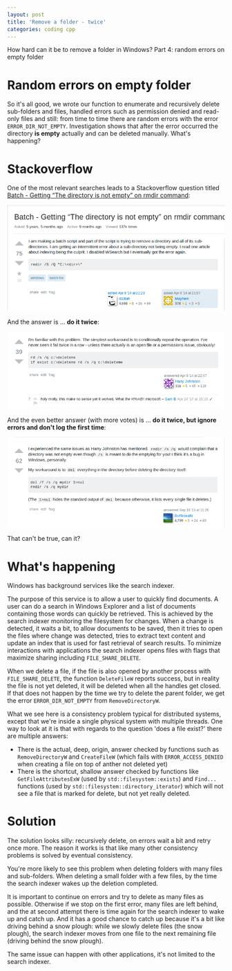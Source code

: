 ```yaml
---
layout: post
title: 'Remove a folder - twice'
categories: coding cpp
---
```


How hard can it be to remove a folder in Windows? Part 4: random errors on
empty folder


# Random errors on empty folder

So it's all good, we wrote our function to enumerate and recursively delete
sub-folders and files, handled errors such as permission denied and read-only
files and still: from time to time there are random errors with the error
`ERROR_DIR_NOT_EMPTY`. Investigation shows that after the error occurred the
directory **is empty** actually and can be deleted manually. What's happening?


# Stackoverflow

One of the most relevant searches leads to a Stackoverflow question titled
[Batch - Getting “The directory is not empty” on rmdir command][so]:

![Question](/assets/2019-09-28-remove-folder-part-4-twice/so_question.png)

And the answer is ... **do it twice**:

![Answer 1](/assets/2019-09-28-remove-folder-part-4-twice/so_answer.png)

And the even better answer (with more votes) is ... **do it twice, but ignore
errors and don't log the first time**:

![Answer 2](/assets/2019-09-28-remove-folder-part-4-twice/so_answer2.png)

That can't be true, can it?


# What's happening

Windows has background services like the search indexer.

The purpose of this service is to allow a user to quickly find documents. A
user can do a search in Windows Explorer and a list of documents containing
those words can quickly be retrieved. This is achieved by the search indexer
monitoring the filesystem for changes. When a change is detected, it waits a
bit, to allow documents to be saved, then it tries to open the files where
change was detected, tries to extract text content and update an index that is
used for fast retrieval of search results. To minimize interactions with
applications the search indexer opens files with flags that maximize sharing
including `FILE_SHARE_DELETE`.

When we delete a file, if the file is also opened by another process with
`FILE_SHARE_DELETE`, the function `DeleteFileW` reports success, but in reality
the file is not yet deleted, it will be deleted when all the handles get
closed. If that does not happen by the time we try to delete the parent folder,
we get the error `ERROR_DIR_NOT_EMPTY` from `RemoveDirectoryW`.

What we see here is a consistency problem typical for distributed systems,
except that we're inside a single physical system with multiple threads. One
way to look at it is that with regards to the question 'does a file exist?'
there are multiple answers:
- There is the actual, deep, origin, answer checked by functions such as
  `RemoveDirectoryW` and `CreateFileW` (which fails with `ERROR_ACCESS_DENIED`
  when creating a file on top of anther not deleted yet)
- There is the shortcut, shallow answer checked by functions like
  `GetFileAttributesExW` (used by `std::filesystem::exists`) and `Find...`
  functions (used by `std::filesystem::directory_iterator`) which will not see
  a file that is marked for delete, but not yet really deleted.


# Solution

The solution looks silly: recursively delete, on errors wait a bit and retry
once more. The reason it works is that like many other consistency problems is
solved by eventual consistency.

You're more likely to see this problem when deleting folders with many files
and sub-folders. When deleting a small folder with a few files, by the time the
search indexer wakes up the deletion completed.

It is important to continue on errors and try to delete as many files as
possible. Otherwise if we stop on the first error, many files are left behind,
and the at second attempt there is time again for the search indexer to wake up
and catch up. And it has a good chance to catch up because it's a bit like
driving behind a snow plough: while we slowly delete files (the snow plough),
the search indexer moves from one file to the next remaining file (driving
behind the snow plough).

The same issue can happen with other applications, it's not limited to the
search indexer.

[so]: https://stackoverflow.com/questions/22948189/batch-getting-the-directory-is-not-empty-on-rmdir-command

